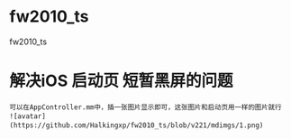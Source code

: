 # fw2010_ts
fw2010_ts


# 解决iOS 启动页 短暂黑屏的问题
    可以在AppController.mm中，插一张图片显示即可，这张图片和启动页用一样的图片就行
    ![avatar](https://github.com/Halkingxp/fw2010_ts/blob/v221/mdimgs/1.png)